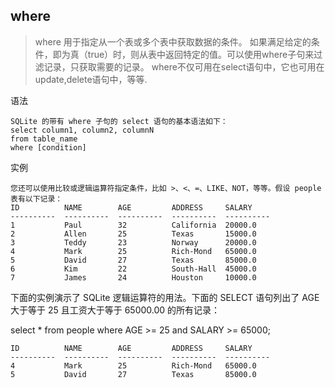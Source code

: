 ## where 
> where 用于指定从一个表或多个表中获取数据的条件。
如果满足给定的条件，即为真（true）时，则从表中返回特定的值。可以使用where子句来过滤记录，只获取需要的记录。
where不仅可用在select语句中，它也可用在update,delete语句中，等等.

语法

	SQLite 的带有 where 子句的 select 语句的基本语法如下：
	select column1, column2, columnN 
	from table_name
	where [condition]

实例

	您还可以使用比较或逻辑运算符指定条件，比如 >、<、=、LIKE、NOT，等等。假设 people 表有以下记录：
	ID          NAME        AGE         ADDRESS     SALARY
	----------  ----------  ----------  ----------  ----------
	1           Paul        32          California  20000.0
	2           Allen       25          Texas       15000.0
	3           Teddy       23          Norway      20000.0
	4           Mark        25          Rich-Mond   65000.0
	5           David       27          Texas       85000.0
	6           Kim         22          South-Hall  45000.0
	7           James       24          Houston     10000.0
下面的实例演示了 SQLite 逻辑运算符的用法。下面的 SELECT 语句列出了 AGE 大于等于 25 且工资大于等于 65000.00 的所有记录：

select * from people where AGE >= 25 and SALARY >= 65000;

	ID          NAME        AGE         ADDRESS     SALARY
	----------  ----------  ----------  ----------  ----------
	4           Mark        25          Rich-Mond   65000.0
	5           David       27          Texas       85000.0